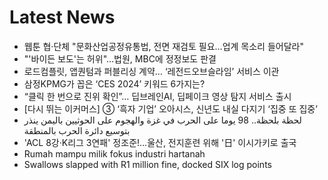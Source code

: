 # Latest News
-  웹툰 협·단체 "문화산업공정유통법, 전면 재검토 필요…업계 목소리 들어달라"
-  "'바이든 보도'는 허위"…법원, MBC에 정정보도 판결
-  로드컴플릿, 앱퀀텀과 퍼블리싱 계약… ‘레전드오브슬라임’ 서비스 이관
-  삼정KPMG가 꼽은 ‘CES 2024’ 키워드 6가지는?
-  “클릭 한 번으로 진위 확인”… 딥브레인AI, 딥페이크 영상 탐지 서비스 출시
-  [다시 뛰는 이커머스] ③ ‘흑자 기업’ 오아시스, 신년도 내실 다지기 ‘집중 또 집중’
-  لحظة بلحظة.. 98 يوما على الحرب في غزة والهجوم على الحوثيين باليمن ينذر بتوسيع دائرة الحرب بالمنطقة
-  'ACL 8강·K리그 3연패' 정조준!...울산, 전지훈련 위해 '日' 이시가키로 출국
-  Rumah mampu milik fokus industri hartanah
-  Swallows slapped with R1 million fine, docked SIX log points

